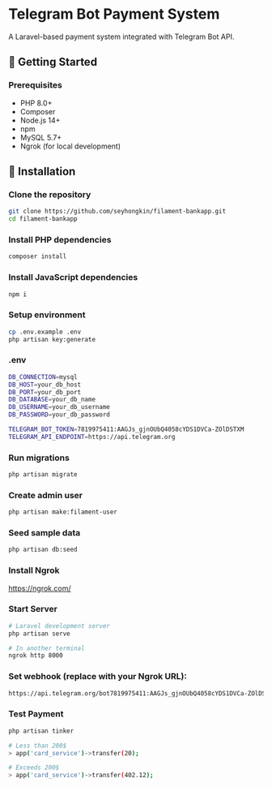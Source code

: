 # Telegram Bot Payment System

A Laravel-based payment system integrated with Telegram Bot API.

## 🚀 Getting Started

### Prerequisites
- PHP 8.0+
- Composer
- Node.js 14+
- npm
- MySQL 5.7+
- Ngrok (for local development)

## 🔧 Installation

### Clone the repository
```bash
git clone https://github.com/seyhongkin/filament-bankapp.git
cd filament-bankapp
```

### Install PHP dependencies
```bash
composer install
```

### Install JavaScript dependencies
```bash
npm i
```

### Setup environment
```bash
cp .env.example .env
php artisan key:generate
```

### .env
```bash
DB_CONNECTION=mysql
DB_HOST=your_db_host
DB_PORT=your_db_port
DB_DATABASE=your_db_name
DB_USERNAME=your_db_username
DB_PASSWORD=your_db_password

TELEGRAM_BOT_TOKEN=7819975411:AAGJs_gjnOUbQ4058cYDS1DVCa-ZOlDSTXM
TELEGRAM_API_ENDPOINT=https://api.telegram.org
```

### Run migrations
```bash
php artisan migrate
```

### Create admin user
```bash
php artisan make:filament-user
```

### Seed sample data
```bash
php artisan db:seed
```

### Install Ngrok
https://ngrok.com/

### Start Server
```bash
# Laravel development server
php artisan serve

# In another terminal
ngrok http 8000
```

### Set webhook (replace with your Ngrok URL):
```bash
https://api.telegram.org/bot7819975411:AAGJs_gjnOUbQ4058cYDS1DVCa-ZOlDSTXM/setWebhook?url=https://your-ngrok-url.ngrok-free.app/api/telegram/webhook/inbound
```

### Test Payment
```bash
php artisan tinker

# Less than 200$
> app('card_service')->transfer(20);

# Exceeds 200$
> app('card_service')->transfer(402.12);
```